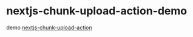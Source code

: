 # nextjs-chunk-upload-action-demo
demo [nextjs-chunk-upload-action](https://github.com/a179346/nextjs-chunk-upload-action)
